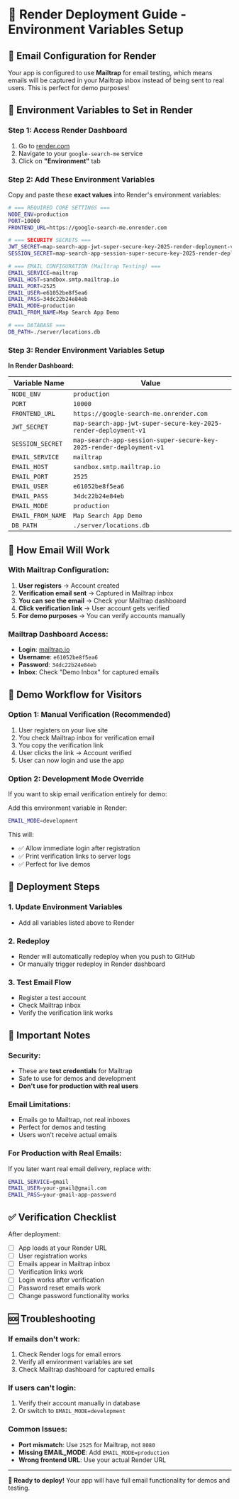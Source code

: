 # 🚀 Render Deployment Guide - Environment Variables Setup

## 📧 **Email Configuration for Render**

Your app is configured to use **Mailtrap** for email testing, which means emails will be captured in your Mailtrap inbox instead of being sent to real users. This is perfect for demo purposes!

## 🔧 **Environment Variables to Set in Render**

### **Step 1: Access Render Dashboard**
1. Go to [render.com](https://render.com)
2. Navigate to your `google-search-me` service
3. Click on **"Environment"** tab

### **Step 2: Add These Environment Variables**

Copy and paste these **exact values** into Render's environment variables:

```bash
# === REQUIRED CORE SETTINGS ===
NODE_ENV=production
PORT=10000
FRONTEND_URL=https://google-search-me.onrender.com

# === SECURITY SECRETS ===
JWT_SECRET=map-search-app-jwt-super-secure-key-2025-render-deployment-v1
SESSION_SECRET=map-search-app-session-super-secure-key-2025-render-deployment-v1

# === EMAIL CONFIGURATION (Mailtrap Testing) ===
EMAIL_SERVICE=mailtrap
EMAIL_HOST=sandbox.smtp.mailtrap.io
EMAIL_PORT=2525
EMAIL_USER=e61052be8f5ea6
EMAIL_PASS=34dc22b24e84eb
EMAIL_MODE=production
EMAIL_FROM_NAME=Map Search App Demo

# === DATABASE ===
DB_PATH=./server/locations.db
```

### **Step 3: Render Environment Variables Setup**

**In Render Dashboard:**

| Variable Name | Value |
|---------------|-------|
| `NODE_ENV` | `production` |
| `PORT` | `10000` |
| `FRONTEND_URL` | `https://google-search-me.onrender.com` |
| `JWT_SECRET` | `map-search-app-jwt-super-secure-key-2025-render-deployment-v1` |
| `SESSION_SECRET` | `map-search-app-session-super-secure-key-2025-render-deployment-v1` |
| `EMAIL_SERVICE` | `mailtrap` |
| `EMAIL_HOST` | `sandbox.smtp.mailtrap.io` |
| `EMAIL_PORT` | `2525` |
| `EMAIL_USER` | `e61052be8f5ea6` |
| `EMAIL_PASS` | `34dc22b24e84eb` |
| `EMAIL_MODE` | `production` |
| `EMAIL_FROM_NAME` | `Map Search App Demo` |
| `DB_PATH` | `./server/locations.db` |

## 📧 **How Email Will Work**

### **With Mailtrap Configuration:**
1. **User registers** → Account created
2. **Verification email sent** → Captured in Mailtrap inbox
3. **You can see the email** → Check your Mailtrap dashboard
4. **Click verification link** → User account gets verified
5. **For demo purposes** → You can verify accounts manually

### **Mailtrap Dashboard Access:**
- **Login**: [mailtrap.io](https://mailtrap.io)
- **Username**: `e61052be8f5ea6`
- **Password**: `34dc22b24e84eb`
- **Inbox**: Check "Demo Inbox" for captured emails

## 🎯 **Demo Workflow for Visitors**

### **Option 1: Manual Verification (Recommended)**
1. User registers on your live site
2. You check Mailtrap inbox for verification email
3. You copy the verification link
4. User clicks the link → Account verified
5. User can now login and use the app

### **Option 2: Development Mode Override**
If you want to skip email verification entirely for demo:

Add this environment variable in Render:
```bash
EMAIL_MODE=development
```

This will:
- ✅ Allow immediate login after registration
- ✅ Print verification links to server logs
- ✅ Perfect for live demos

## 🔄 **Deployment Steps**

### **1. Update Environment Variables**
- Add all variables listed above to Render

### **2. Redeploy**
- Render will automatically redeploy when you push to GitHub
- Or manually trigger redeploy in Render dashboard

### **3. Test Email Flow**
- Register a test account
- Check Mailtrap inbox
- Verify the verification link works

## 🚨 **Important Notes**

### **Security:**
- These are **test credentials** for Mailtrap
- Safe to use for demos and development
- **Don't use for production with real users**

### **Email Limitations:**
- Emails go to Mailtrap, not real inboxes
- Perfect for demos and testing
- Users won't receive actual emails

### **For Production with Real Emails:**
If you later want real email delivery, replace with:
```bash
EMAIL_SERVICE=gmail
EMAIL_USER=your-gmail@gmail.com
EMAIL_PASS=your-gmail-app-password
```

## ✅ **Verification Checklist**

After deployment:
- [ ] App loads at your Render URL
- [ ] User registration works
- [ ] Emails appear in Mailtrap inbox
- [ ] Verification links work
- [ ] Login works after verification
- [ ] Password reset emails work
- [ ] Change password functionality works

## 🆘 **Troubleshooting**

### **If emails don't work:**
1. Check Render logs for email errors
2. Verify all environment variables are set
3. Check Mailtrap dashboard for captured emails

### **If users can't login:**
1. Verify their account manually in database
2. Or switch to `EMAIL_MODE=development`

### **Common Issues:**
- **Port mismatch**: Use `2525` for Mailtrap, not `8080`
- **Missing EMAIL_MODE**: Add `EMAIL_MODE=production`
- **Wrong frontend URL**: Use your actual Render URL

---

**🎉 Ready to deploy!** Your app will have full email functionality for demos and testing.
